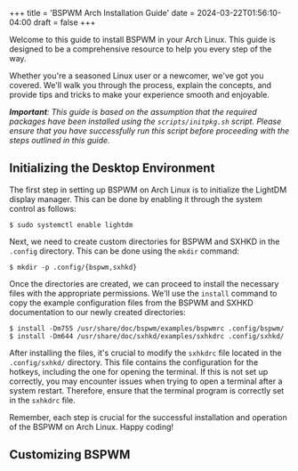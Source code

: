 +++
title = 'BSPWM Arch Installation Guide'
date = 2024-03-22T01:56:10-04:00
draft = false
+++

Welcome to this guide to install BSPWM in your Arch Linux. This guide is designed to be a comprehensive resource to help you every step of the way. 

Whether you're a seasoned Linux user or a newcomer, we've got you covered. We'll walk you through the process, explain the concepts, and provide tips and tricks to make your experience smooth and enjoyable.

***Important**: This guide is based on the assumption that the required packages have been installed using the `scripts/initpkg.sh` script. Please ensure that you have successfully run this script before proceeding with the steps outlined in this guide.*

## Initializing the Desktop Environment

The first step in setting up BSPWM on Arch Linux is to initialize the LightDM display manager. This can be done by enabling it through the system control as follows:

    $ sudo systemctl enable lightdm

Next, we need to create custom directories for BSPWM and SXHKD  in the `.config` directory. This can be done using the `mkdir` command:

    $ mkdir -p .config/{bspwm,sxhkd}

Once the directories are created, we can proceed to install the necessary files with the appropriate permissions. We'll use the `install` command to copy the example configuration files from the BSPWM and SXHKD documentation to our newly created directories:

    $ install -Dm755 /usr/share/doc/bspwm/examples/bspwmrc .config/bspwm/
    $ install -Dm644 /usr/share/doc/sxhkd/examples/sxhkdrc .config/sxhkd/

After installing the files, it's crucial to modify the `sxhkdrc` file located in the `.config/sxhkd/` directory. This file contains the configuration for the hotkeys, including the one for opening the terminal. If this is not set up correctly, you may encounter issues when trying to open a terminal after a system restart. Therefore, ensure that the terminal program is correctly set in the `sxhkdrc` file.

Remember, each step is crucial for the successful installation and operation of the BSPWM on Arch Linux. Happy coding!

## Customizing BSPWM



